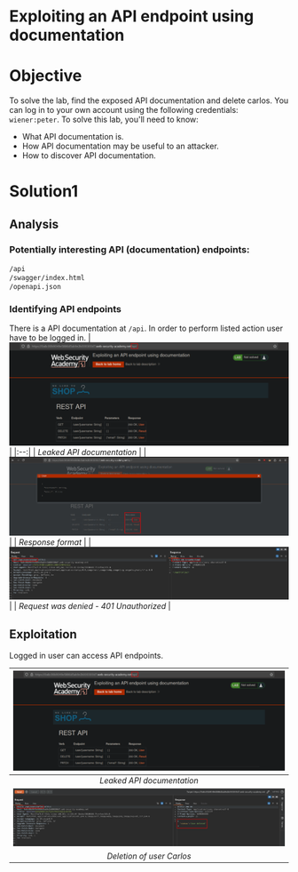 # Exploiting an API endpoint using documentation
# Objective
To solve the lab, find the exposed API documentation and delete carlos. You can log in to your own account using the following credentials: `wiener:peter`. 
To solve this lab, you'll need to know:
- What API documentation is.
- How API documentation may be useful to an attacker.
- How to discover API documentation.


# Solution1
## Analysis
### Potentially interesting API (documentation) endpoints:
```
/api
/swagger/index.html
/openapi.json
```

### Identifying API endpoints
There is a API documentation at `/api`. In order to perform listed action user have to be logged in.
|![](Images/image.png)|
|:--:| 
| *Leaked API documentation* |
|![](Images/image-2.png)|
| *Response format* |
|![](Images/image-1.png)|
| *Request was denied - 401 Unauthorized* |

## Exploitation
Logged in user can access API endpoints.

|![](Images/image.png)|
|:--:| 
| *Leaked API documentation* |
|![](Images/image-4.png)|
| *Deletion of user Carlos* |
